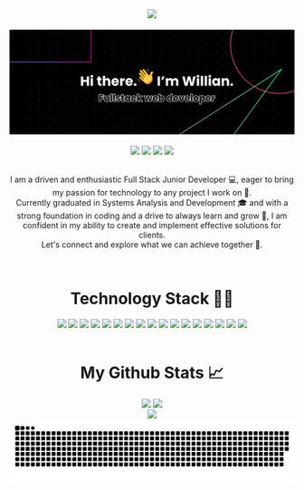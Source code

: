 <div align="center">
 <div>
    <img src="https://komarev.com/ghpvc/?username=willianlouza" />
  </div>
  <br />
  <div>
    <img src="https://raw.githubusercontent.com/willianlouza/willianlouza/master/assets/github-profile-banner-sm.png" />
  </div>
  <br />
  <div>
    <a href="https://wa.me/5521965597809"><img src="https://img.shields.io/badge/WhatsApp-25D366?style=for-the-badge&logo=whatsapp&logoColor=white"/></a>
    <a href="mailto:willianlouza@gmail.com"><img src="https://img.shields.io/badge/Gmail-D14836?style=for-the-badge&logo=gmail&logoColor=white"/></a>
   <a href="https://www.linkedin.com/in/willian-louza/"><img src="https://img.shields.io/badge/LinkedIn-0077B5?style=for-the-badge&logo=linkedin&logoColor=white"/></a> <a href="https://www.hackerrank.com/willianlouza"><img src="https://img.shields.io/badge/-Hackerrank-2EC866?style=for-the-badge&logo=HackerRank&logoColor=white"/></a>
    
  </div>
  <br />
  <p>I am a driven and enthusiastic Full Stack Junior Developer 💻, eager to bring my passion for technology to any project I work on 💜.<br />
    Currently graduated in Systems Analysis and Development 🎓 and with a strong foundation in coding and a drive to always learn and grow 🌱, I am confident in my         ability to create and implement effective solutions for clients.<br />
    Let's connect and explore what we can achieve together 🚀.
  </p>
  <br />
  <div>
    <h1>Technology Stack 👨‍💻</h1>
    <div>
      <img src="https://img.shields.io/badge/HTML5-E34F26?style=for-the-badge&logo=html5&logoColor=white" />
      <img src="https://img.shields.io/badge/CSS3-1572B6?style=for-the-badge&logo=css3&logoColor=white" />
      <img src="https://img.shields.io/badge/JavaScript-323330?style=for-the-badge&logo=javascript&logoColor=F7DF1E" />
      <img src="https://img.shields.io/badge/TypeScript-007ACC?style=for-the-badge&logo=typescript&logoColor=white" />
      <img src="https://img.shields.io/badge/Node.js-339933?style=for-the-badge&logo=nodedotjs&logoColor=white" />
      <img src="https://img.shields.io/badge/React-20232A?style=for-the-badge&logo=react&logoColor=61DAFB" />
      <img src="https://img.shields.io/badge/next.js-000000?style=for-the-badge&logo=nextdotjs&logoColor=white" />
      <img src="https://img.shields.io/badge/next.js-000000?style=for-the-badge&logo=nextdotjs&logoColor=white" />
      <img src="https://img.shields.io/badge/next.js-000000?style=for-the-badge&logo=nextdotjs&logoColor=white" />
      <img src="https://img.shields.io/badge/Prisma-3982CE?style=for-the-badge&logo=Prisma&logoColor=white" />
      <img src="https://img.shields.io/badge/Vercel-000000?style=for-the-badge&logo=vercel&logoColor=white" />
      <img src="https://img.shields.io/badge/MySQL-005C84?style=for-the-badge&logo=mysql&logoColor=white" />
      <img src="https://img.shields.io/badge/PostgreSQL-316192?style=for-the-badge&logo=postgresql&logoColor=white" />
      <img src="https://img.shields.io/badge/MongoDB-4EA94B?style=for-the-badge&logo=mongodb&logoColor=white" />
      <img src="https://img.shields.io/badge/VSCode-0078D4?style=for-the-badge&logo=visual%20studio%20code&logoColor=white" />
      <img src="https://img.shields.io/badge/GIT-E44C30?style=for-the-badge&logo=git&logoColor=white" />
      <img src="https://img.shields.io/badge/Figma-F24E1E?style=for-the-badge&logo=figma&logoColor=white" />
    </div>
  </div>
  <br />
  <div>
    <h1>My Github Stats 📈</h1>
    <div>
       <div>
        <img height="200" src="https://github-readme-stats.vercel.app/api?username=willianlouza&count_private=true&show_icons=true&theme=radical&hide_border=true" />
        <img height="200" src="https://github-readme-stats.vercel.app/api/top-langs/?username=willianlouza&theme=radical&hide=html&hide_border=true" />
      </div>
      <div>
        <img src="https://github-readme-streak-stats.herokuapp.com/?user=willianlouza&theme=radical&hide_border=true" />
      </div>
        <img src="https://github.com/willianlouza/willianlouza/blob/output/github-contribution-grid-snake.svg" />
    </div> 
  </div>
</div>
